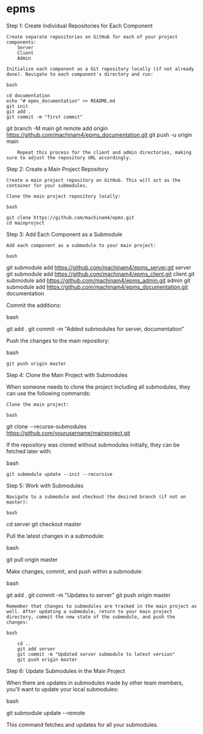 # epms

Step 1: Create Individual Repositories for Each Component

    Create separate repositories on GitHub for each of your project components:
        Server
        Client
        Admin

    Initialize each component as a Git repository locally (if not already done). Navigate to each component's directory and run:

    bash

    cd documentation
    echo "# epms_documentation" >> README.md
    git init
    git add .
    git commit -m "first commit"
git branch -M main
    git remote add origin https://github.com/machinam4/epms_documentation.git
    git push -u origin main

        Repeat this process for the client and admin directories, making sure to adjust the repository URL accordingly.

Step 2: Create a Main Project Repository

    Create a main project repository on GitHub. This will act as the container for your submodules.

    Clone the main project repository locally:

    bash

    git clone https://github.com/machinam4/epms.git
    cd mainproject

Step 3: Add Each Component as a Submodule

    Add each component as a submodule to your main project:

    bash

git submodule add https://github.com/machinam4/epms_server.git server
git submodule add https://github.com/machinam4/epms_client.git client
git submodule add https://github.com/machinam4/epms_admin.git admin
git submodule add https://github.com/machinam4/epms_documentation.git documentation

Commit the additions:

bash

git add .
git commit -m "Added submodules for server, documentation"

Push the changes to the main repository:

bash

    git push origin master

Step 4: Clone the Main Project with Submodules

When someone needs to clone the project including all submodules, they can use the following commands:

    Clone the main project:

    bash

git clone --recurse-submodules https://github.com/yourusername/mainproject.git

If the repository was cloned without submodules initially, they can be fetched later with:

bash

    git submodule update --init --recursive

Step 5: Work with Submodules

    Navigate to a submodule and checkout the desired branch (if not on master):

    bash

cd server
git checkout master

Pull the latest changes in a submodule:

bash

git pull origin master

Make changes, commit, and push within a submodule:

bash

git add .
git commit -m "Updates to server"
git push origin master

    Remember that changes to submodules are tracked in the main project as well. After updating a submodule, return to your main project directory, commit the new state of the submodule, and push the changes:

    bash

        cd ..
        git add server
        git commit -m "Updated server submodule to latest version"
        git push origin master

Step 6: Update Submodules in the Main Project

When there are updates in submodules made by other team members, you'll want to update your local submodules:

bash

git submodule update --remote

This command fetches and updates for all your submodules.



